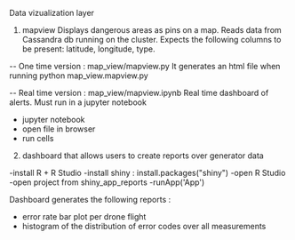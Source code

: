 Data vizualization layer

1. mapview 
Displays dangerous areas as pins on a map.
Reads data from Cassandra db running on the cluster.
Expects the following columns to be present: latitude, longitude, type.

-- One time version : map_view/mapview.py
It generates an html file when running python map_view.mapview.py

-- Real time version : map_view/mapview.ipynb
Real time dashboard of alerts. Must run in a jupyter notebook
* jupyter notebook
* open file in browser
* run cells

2. dashboard that allows users to create reports over generator data

-install R + R Studio
-install shiny : install.packages("shiny")
-open R Studio
-open project from shiny_app_reports
-runApp('App')

Dashboard generates the following reports :
- error rate bar plot per drone flight
- histogram of the distribution of error codes over all measurements

